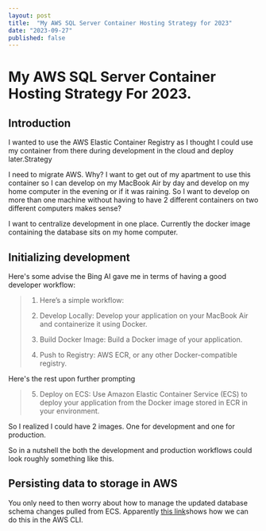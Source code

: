 ```yaml
---
layout: post
title:  "My AWS SQL Server Container Hosting Strategy for 2023"
date: "2023-09-27"
published: false
---
```


# My AWS SQL Server Container Hosting Strategy For 2023.

## Introduction 

I wanted to use the AWS Elastic Container Registry as I thought I could use my container from there during development in the cloud and deploy later.Strategy

I need to migrate AWS. Why? I want to get out of my apartment to use this container so I can develop on my MacBook Air by day and develop on my home computer in the evening or if it was raining. So I want to develop on more than one machine without having to have 2 different containers on two different computers makes sense?

I want to centralize development in one place. Currently the docker image containing the database sits on my home computer.

## Initializing development

Here's some advise the Bing AI gave me in terms of having a good developer workflow:

> 1. Here’s a simple workflow:
> 
> 2. Develop Locally: Develop your application on your MacBook Air and containerize it using Docker.
> 
> 3. Build Docker Image: Build a Docker image of your application.
> 
> 4. Push to Registry: AWS ECR, or any other Docker-compatible registry.

Here's the rest upon further prompting

> 5. Deploy on ECS: Use Amazon Elastic Container Service (ECS) to deploy your application from the Docker image stored in ECR in your environment.

So I realized I could have 2 images. One for development and one for production.

So in a nutshell the both the development and production workflows could look roughly something like this. 



## Persisting data to storage in AWS

You only need to then worry about how to manage the updated database schema changes pulled from ECS. Apparently
[this link](https://stackoverflow.com/questions/65304031/what-is-the-easiest-way-to-download-a-file-out-of-an-ecs-container-to-local-mach)shows how we can do this in the AWS CLI. 